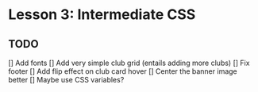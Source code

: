 # Lesson 3: Intermediate CSS

## TODO

[] Add fonts
[] Add very simple club grid (entails adding more clubs)
[] Fix footer
[] Add flip effect on club card hover
[] Center the banner image better
[] Maybe use CSS variables?
